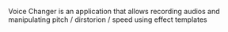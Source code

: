 Voice Changer is an application that allows recording audios and manipulating pitch / dirstorion / speed using effect templates
